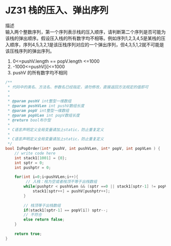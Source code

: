 # JZ31 栈的压入、弹出序列

描述  
输入两个整数序列，第一个序列表示栈的压入顺序，请判断第二个序列是否可能为该栈的弹出顺序。假设压入栈的所有数字均不相等。例如序列1,2,3,4,5是某栈的压入顺序，序列4,5,3,2,1是该压栈序列对应的一个弹出序列，但4,3,5,1,2就不可能是该压栈序列的弹出序列。  
1. 0<=pushV.length == popV.length <=1000  
2. -1000<=pushV[i]<=1000  
3. pushV 的所有数字均不相同  

```c
/**
 * 代码中的类名、方法名、参数名已经指定，请勿修改，直接返回方法规定的值即可
 *
 * 
 * @param pushV int整型一维数组 
 * @param pushVLen int pushV数组长度
 * @param popV int整型一维数组 
 * @param popVLen int popV数组长度
 * @return bool布尔型
 *
 * C语言声明定义全局变量请加上static，防止重复定义
 *
 * C语言声明定义全局变量请加上static，防止重复定义
 */
bool IsPopOrder(int* pushV, int pushVLen, int* popV, int popVLen ) {
    // write code here
    int stack1[1001] = {0};
    int sptr = 0;
    int pushptr = 0;
    
    for(int i=0;i<pushVLen;i++){
         // 入栈：栈为空或者栈顶不等于出栈数组
        while(pushptr < pushVLen && (sptr ==0 || stack1[sptr-1] != popV[i])){
            stack1[sptr++] = pushV[pushptr++];
        }
        
        // 栈顶等于出栈数组
        if(stack1[sptr-1] == popV[i]) sptr--;
        // 不符合
        else return false; 
    }
    
    return true;
}
```
